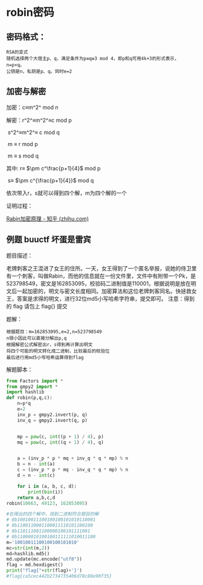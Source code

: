 # robin密码

## 密码格式：

~~~
RSA的变式
随机选择两个大宿主p、q，满足条件为p≡q≡3 mod 4，即p和q可用4k+3的形式表示，n=p×q。
公钥是n，私钥是p、q。同时e=2
~~~

## 加密与解密

加密：c$\equiv$m^2^ mod n 

解密：r^2^$\equiv$m^2^$\equiv$c mod p

​	    s^2^$\equiv$m^2^$\equiv$ c mod q

​	   m $\equiv$ r mod  p 

​	   m $\equiv$ s mod q

其中:   r$\equiv$ $\pm c^\frac{p+1}{4}$ mod p

​	    s$\equiv$ $\pm c^{\frac{p+1}{4}}$ mod q

依次带入r，s就可以得到四个解，m为四个解的一个

证明过程：

[Rabin加密原理 - 知乎 (zhihu.com)](https://zhuanlan.zhihu.com/p/533927542)

## 例题 buuctf 坏蛋是雷宾

题目描述：

老牌刺客之王混进了女王的住所。一天，女王得到了一个匿名举报，说她的侍卫里有一个刺客，叫做Rabin，而他的信息就在一份文件里，文件中有附带一个Pk，是523798549，密文是162853095，校验码二进制值是110001，根据说明是放在明文后一起加密的，明文与密文长度相同。加密算法和这位老牌刺客同名。快拯救女王，答案是求得的明文，进行32位md5小写哈希字符串，提交即可。 注意：得到的 flag 请包上 flag{} 提交



题解：

 ~~~ 
 根据题目：m=162853095,e=2,n=523798549
 n很小因此可以直接分解出p,q
 根据解密公式解密出r，s得到再计算出明文
 将四个可能的明文转化成二进制，比较最后的校验位
 最后进行用md5小写哈希运算得到flag
 ~~~

解题脚本：

~~~python
from Factors import *
from gmpy2 import *
import hashlib
def robin(p,q,c):
    n=p*q
    e=2
    inv_p = gmpy2.invert(p, q)
    inv_q = gmpy2.invert(q, p)


    mp = pow(c, int((p + 1) / 4), p)
    mq = pow(c, int((q + 1) / 4), q)


    a = (inv_p * p * mq + inv_q * q * mp) % n
    b = n - int(a)
    c = (inv_p * p * mq - inv_q * q * mp) % n
    d = n - int(c)

    for i in (a, b, c, d):
        print(bin(i))
    return a,b,c,d
robin(10663, 49123, 162853095)

#在得出的四个解中，找到二进制符合题目的解
# 0b10010011100100100101010110001
# 0b1100110001100011110101100100
# 0b110111001100000100101111001
# 0b11000010100100111111010011100
m='10010011100100100101010'
mc=str(int(m,2))
md=hashlib.md5()
md.update(mc.encode("utf8"))
flag = md.hexdigest()
print("flag{"+str(flag)+'}')
#flag{ca5cec442b2734735406d78c88e90f35}


~~~


